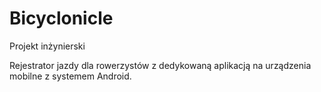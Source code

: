 # Bicyclonicle
Projekt inżynierski

Rejestrator jazdy dla rowerzystów z dedykowaną aplikacją na urządzenia mobilne z systemem Android.
